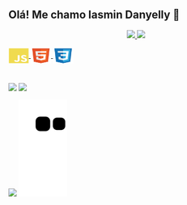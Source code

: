 ## Olá! Me chamo Iasmin Danyelly 👋


 <div align="center">
  <a href="https://github.com/iasmindanyelly">
  <img height="180em" src="https://github-readme-stats.vercel.app/api?username=iasmindanyelly&show_icons=true&theme=dracula&include_all_commits=true&count_private=true"/>
  <img height="180em" src="https://github-readme-stats.vercel.app/api/top-langs/?username=iasmindanyelly&layout=compact&langs_count=7&theme=dracula"/>
</div>

  <div style="display: inline_block"><br>
   
  <img align="center" alt="icon-Js" height="30" width="40" src="https://raw.githubusercontent.com/devicons/devicon/master/icons/javascript/javascript-plain.svg">
  <img align="center" alt="icon-HTML" height="30" width="40" src="https://raw.githubusercontent.com/devicons/devicon/master/icons/html5/html5-original.svg">
  <img align="center" alt="icon-CSS" height="30" width="40" src="https://raw.githubusercontent.com/devicons/devicon/master/icons/css3/css3-original.svg">

</div>
  
  #
  
  <div> 

  <a href="https://www.instagram.com/iasmindanyelly/" target="_blank"><img src="https://img.shields.io/badge/-Instagram-%23E4405F?style=for-the-badge&logo=instagram&logoColor=white"></a>
 	<a href="https://www.twitch.tv/rafaballerinii" target="_blank"><img src="https://img.shields.io/badge/Twitch-9146FF?style=for-the-badge&logo=twitch&logoColor=white" target="_blank"></a>

  <a href = "https://mail.google.com/mail/u/0/#inbox"><img src="[https://img.shields.io/badge/-Gmail-%23333?style=for-the-badge&logo=gmail&logoColor=white](https://www.google.com/url?sa=i&url=https%3A%2F%2Fbr.pinterest.com%2Fpin%2F732046114403779867%2F&psig=AOvVaw2wNygEW28IVFdd1EQDgPUI&ust=1666912384221000&source=images&cd=vfe&ved=0CA0QjRxqFwoTCND559WC__oCFQAAAAAdAAAAABAD)" target="_blank"></a>
  ![Snake animation](https://github.com/rafaballerini/rafaballerini/blob/output/github-contribution-grid-snake.svg)
                         
</div>

